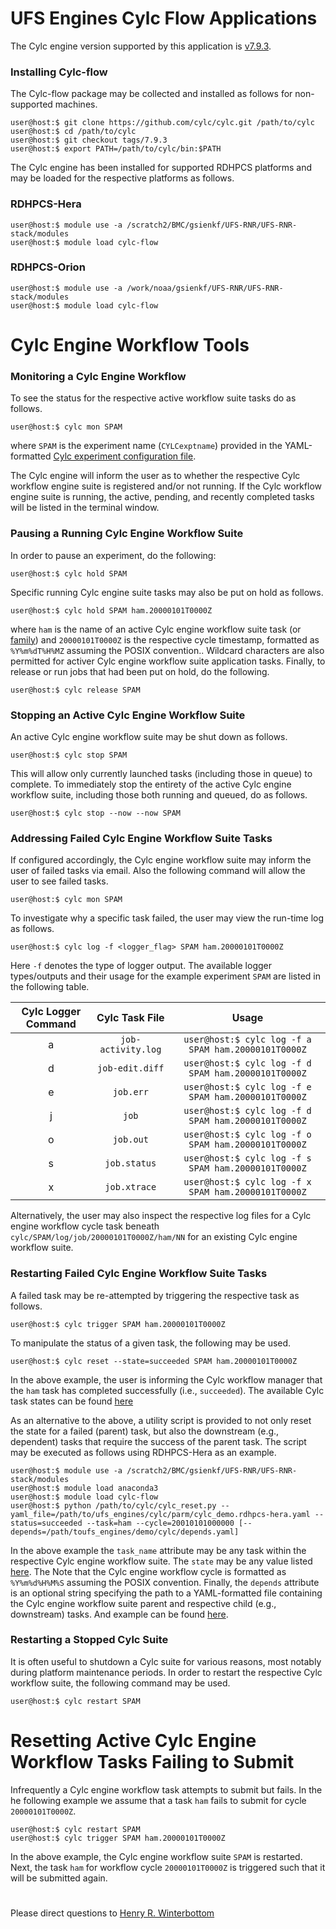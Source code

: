 # UFS Engines Cylc Flow Applications

The Cylc engine version supported by this application is
[v7.9.3](https://github.com/cylc/cylc-flow/releases/tag/7.9.3). 

### Installing Cylc-flow

The Cylc-flow package may be collected and installed as follows for
non-supported machines.

~~~
user@host:$ git clone https://github.com/cylc/cylc.git /path/to/cylc
user@host:$ cd /path/to/cylc
user@host:$ git checkout tags/7.9.3
user@host:$ export PATH=/path/to/cylc/bin:$PATH
~~~

The Cylc engine has been installed for supported RDHPCS platforms and
may be loaded for the respective platforms as follows.

### RDHPCS-Hera

~~~
user@host:$ module use -a /scratch2/BMC/gsienkf/UFS-RNR/UFS-RNR-stack/modules
user@host:$ module load cylc-flow
~~~

### RDHPCS-Orion

~~~
user@host:$ module use -a /work/noaa/gsienkf/UFS-RNR/UFS-RNR-stack/modules
user@host:$ module load cylc-flow
~~~

# Cylc Engine Workflow Tools

### Monitoring a Cylc Engine Workflow

To see the status for the respective active workflow suite tasks do as
follows.

~~~
user@host:$ cylc mon SPAM
~~~

where `SPAM` is the experiment name (`CYLCexptname`) provided in the
YAML-formatted [Cylc experiment configuration
file](./parm/cylc_demo.rdhpcs-hera.yaml).

The Cylc engine will inform the user as to whether the respective Cylc
workflow engine suite is registered and/or not running. If the Cylc
workflow engine suite is running, the active, pending, and recently
completed tasks will be listed in the terminal window.

### Pausing a Running Cylc Engine Workflow Suite

In order to pause an experiment, do the following:

~~~
user@host:$ cylc hold SPAM
~~~

Specific running Cylc engine suite tasks may also be put on hold as
follows.

~~~
user@host:$ cylc hold SPAM ham.20000101T0000Z
~~~

where `ham` is the name of an active Cylc engine workflow suite task
(or
[family](https://metomi.github.io/rose/2019.01.2/html/tutorial/cylc/runtime/configuration-consolidation/families.html))
and `20000101T0000Z` is the respective cycle timestamp, formatted as
`%Y%m%dT%H%MZ` assuming the POSIX convention.. Wildcard characters are
also permitted for activer Cylc engine workflow suite application
tasks. Finally, to release or run jobs that had been put on hold, do
the following.

~~~
user@host:$ cylc release SPAM
~~~

### Stopping an Active Cylc Engine Workflow Suite

An active Cylc engine workflow suite may be shut down as follows.

~~~
user@host:$ cylc stop SPAM
~~~

This will allow only currently launched tasks (including those in
queue) to complete. To immediately stop the entirety of the active
Cylc engine workflow suite, including those both running and queued,
do as follows.

~~~
user@host:$ cylc stop --now --now SPAM
~~~

### Addressing Failed Cylc Engine Workflow Suite Tasks

If configured accordingly, the Cylc engine workflow suite may inform
the user of failed tasks via email. Also the following command will
allow the user to see failed tasks.

~~~
user@host:$ cylc mon SPAM
~~~

To investigate why a specific task failed, the user may view the
run-time log as follows.

~~~
user@host:$ cylc log -f <logger_flag> SPAM ham.20000101T0000Z
~~~

Here `-f` denotes the type of logger output. The available logger
types/outputs and their usage for the example experiment `SPAM` are
listed in the following table.

<div align="center">

| Cylc Logger Command | Cylc Task File | Usage |
| :-------------: | :-----------: | :-----------: |
| a | `job-activity.log` | `user@host:$ cylc log -f a SPAM ham.20000101T0000Z` | 
| d | `job-edit.diff` | `user@host:$ cylc log -f d SPAM ham.20000101T0000Z` |
| e | `job.err` | `user@host:$ cylc log -f e SPAM ham.20000101T0000Z` |
| j | `job` | `user@host:$ cylc log -f d SPAM ham.20000101T0000Z` | 
| o | `job.out` | `user@host:$ cylc log -f o SPAM ham.20000101T0000Z` |
| s | `job.status` | `user@host:$ cylc log -f s SPAM ham.20000101T0000Z` | 
| x | `job.xtrace` | `user@host:$ cylc log -f x SPAM ham.20000101T0000Z` |
 
</div>

Alternatively, the user may also inspect the respective log files for
a Cylc engine workflow cycle task beneath
`cylc/SPAM/log/job/20000101T0000Z/ham/NN` for an existing Cylc engine
workflow suite.

### Restarting Failed Cylc Engine Workflow Suite Tasks

A failed task may be re-attempted by triggering the respective task as
follows.

~~~
user@host:$ cylc trigger SPAM ham.20000101T0000Z
~~~

To manipulate the status of a given task, the following may be used.

~~~
user@host:$ cylc reset --state=succeeded SPAM ham.20000101T0000Z
~~~

In the above example, the user is informing the Cylc workflow manager
that the `ham` task has completed successfully (i.e.,
`succeeded`). The available Cylc task states can be found
[here](https://cylc.github.io/cylc-doc/stable/html/running-suites.html#task-states-explained)

As an alternative to the above, a utility script is provided to not
only reset the state for a failed (parent) task, but also the
downstream (e.g., dependent) tasks that require the success of the
parent task. The script may be executed as follows using RDHPCS-Hera
as an example.

~~~
user@host:$ module use -a /scratch2/BMC/gsienkf/UFS-RNR/UFS-RNR-stack/modules
user@host:$ module load anaconda3
user@host:$ module load cylc-flow
user@host:$ python /path/to/cylc/cylc_reset.py --yaml_file=/path/to/ufs_engines/cylc/parm/cylc_demo.rdhpcs-hera.yaml --status=succeeded --task=ham --cycle=20010101000000 [--depends=/path/toufs_engines/demo/cylc/depends.yaml]
~~~

In the above example the `task_name` attribute may be any task within
the respective Cylc engine workflow suite. The `state` may be any
value listed
[here](https://cylc.github.io/cylc-doc/stable/html/running-suites.html#task-states-explained). The
Note that the Cylc engine workflow cycle is formatted as
`%Y%m%d%H%M%S` assuming the POSIX convention. Finally, the `depends`
attribute is an optional string specifying the path to a
YAML-formatted file containing the Cylc engine workflow suite parent
and respective child (e.g., downstream) tasks. And example can be
found [here](../../demo/cylc/depends.yaml).

### Restarting a Stopped Cylc Suite

It is often useful to shutdown a Cylc suite for various reasons, most
notably during platform maintenance periods. In order to restart the
respective Cylc workflow suite, the following command may be used.

~~~
user@host:$ cylc restart SPAM
~~~

# Resetting Active Cylc Engine Workflow Tasks Failing to Submit

Infrequently a Cylc engine workflow task attempts to submit but fails.
In the he following example we assume that a task `ham` fails to
submit for cycle `20000101T0000Z`.

~~~
user@host:$ cylc restart SPAM
user@host:$ cylc trigger SPAM ham.20000101T0000Z
~~~

In the above example, the Cylc engine workflow suite `SPAM` is
restarted. Next, the task `ham` for workflow cycle `20000101T0000Z` is
triggered such that it will be submitted again.

#

Please direct questions to [Henry
R. Winterbottom](mailto:henry.winterbottom@noaa.gov?subject=[UFS-Engines)